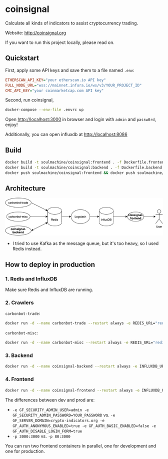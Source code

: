 # coinsignal

Calculate all kinds of indicators to assist cryptocurrency trading.

Website: <http://coinsignal.org>

If you want to run this project locally, please read on.

## Quickstart

First, apply some API keys and save them to a file named `.env`:

```ini
ETHERSCAN_API_KEY="your etherscan.io API key"
FULL_NODE_URL="wss://mainnet.infura.io/ws/v3/YOUR_PROJECT_ID"
CMC_API_KEY="your coinmarketcap.com API key"
```

Second, run coinsignal,

```bash
docker-compose --env-file .envrc up
```

Open <http://localhost:3000> in browser and login with `admin` and `passw0rd`, enjoy!

Additionally, you can open influxdb at <http://localhost:8086>

## Build

```bash
docker build -t soulmachine/coinsignal:frontend . -f Dockerfile.frontend
docker build -t soulmachine/coinsignal:backend . -f Dockerfile.backend
docker push soulmachine/coinsignal:frontend && docker push soulmachine/coinsignal:backend
```

## Architecture

![Architecture](./architecture.png)

- I tried to use Kafka as the message queue, but it's too heavy, so I used Redis instead.

## How to deploy in production

### 1. Redis and InfluxDB

Make sure Redis and InfluxDB are running.

### 2. Crawlers

`carbonbot-trade`:

```bash
docker run -d --name carbonbot-trade --restart always -e REDIS_URL="redis://:7BUvEvH@192.168.5.250:6379" -u "$(id -u):$(id -g)" soulmachine/carbonbot pm2-runtime start pm2.trade.config.js
```

`carbonbot-misc`:

```bash
docker run -d --name carbonbot-misc --restart always -e REDIS_URL="redis://:password@ip:6379" -e FULL_NODE_URL="wss://mainnet.infura.io/ws/v3/YOUR_PROJECT_ID" -e ETHERSCAN_API_KEY="YOUR_API_KEY" -e CMC_API_KEY="YOUR_API_KEY" -u "$(id -u):$(id -g)" soulmachine/carbonbot:misc
```

### 3. Backend

```bash
docker run -d --name coinsignal-backend --restart always -e INFLUXDB_URL=http://ip:8086 -e INFLUXDB_ORG=ORG_NAME -e INFLUXDB_BUCKET=BUCKET_NAME -e INFLUXDB_TOKEN=YOUR_TOKEN -e REDIS_URL="redis://:password@ip:6379" soulmachine/coinsignal:backend
```

### 4. Frontend

```bash
docker run -d --name coinsignal-frontend --restart always -e INFLUXDB_URL=http://ip:8086 -e INFLUXDB_ORG=ORG_NAME -e INFLUXDB_BUCKET=BUCKET_NAME -e INFLUXDB_TOKEN=YOUR_TOKEN -e GF_SERVER_DOMAIN=crypto-indicators.org -e GF_AUTH_ANONYMOUS_ENABLED=true -e GF_AUTH_BASIC_ENABLED=false -e GF_AUTH_DISABLE_LOGIN_FORM=true -p 80:3000 soulmachine/coinsignal:frontend
```

The differences between dev and prod are:

- `-e GF_SECURITY_ADMIN_USER=admin -e GF_SECURITY_ADMIN_PASSWORD=YOUR_PASSWORD` vs. `-e GF_SERVER_DOMAIN=crypto-indicators.org -e GF_AUTH_ANONYMOUS_ENABLED=true -e GF_AUTH_BASIC_ENABLED=false -e GF_AUTH_DISABLE_LOGIN_FORM=true`
- `-p 3000:3000` vs. `-p 80:3000`

You can run two frontend containers in parallel, one for development and one for production.
